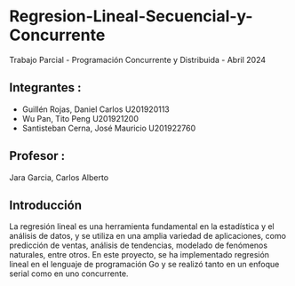 # Regresion-Lineal-Secuencial-y-Concurrente

Trabajo Parcial - Programación Concurrente y Distribuida - Abril 2024

## Integrantes :
- Guillén Rojas, Daniel Carlos		U201920113
- Wu Pan, Tito Peng 			U201921200
- Santisteban Cerna, José Mauricio	U201922760

## Profesor :
Jara Garcia, Carlos Alberto


## Introducción
La regresión lineal es una herramienta fundamental en la estadística y el análisis de datos, y se utiliza en una amplia variedad de aplicaciones, como predicción de ventas, análisis de tendencias, modelado de fenómenos naturales, entre otros. En este proyecto, se ha implementado regresión lineal en el lenguaje de programación Go y se realizó tanto en un enfoque serial como en uno concurrente.
